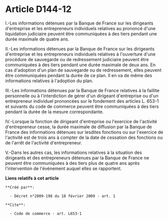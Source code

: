 # Article D144-12

I.-Les informations détenues par la Banque de France sur les dirigeants d'entreprise et les entrepreneurs individuels
relatives au prononcé d'une liquidation judiciaire peuvent être communiquées à des tiers pendant une durée maximale de quatre
ans. 

II.-Les informations détenues par la Banque de France sur les dirigeants d'entreprise et les entrepreneurs individuels
relatives à l'ouverture d'une procédure de sauvegarde ou de redressement judiciaire peuvent être communiquées à des tiers
pendant une durée maximale de deux ans. En cas d'adoption d'un plan de sauvegarde ou de redressement, elles peuvent être
communiquées pendant la durée de ce plan. Il en va de même des informations relatives à l'adoption du plan. 

III.-Les informations détenues par la Banque de France relatives à la faillite personnelle ou à l'interdiction de gérer d'un
dirigeant d'entreprise ou d'un entrepreneur individuel prononcées sur le fondement des articles L. 653-1 et suivants du code
de commerce peuvent être communiquées à des tiers pendant la durée de la mesure correspondante. 

IV.-Lorsque la fonction de dirigeant d'entreprise ou l'exercice de l'activité d'entrepreneur cesse, la durée maximale de
diffusion par la Banque de France des informations détenues sur lesdites fonctions ou sur l'exercice de l'activité est de
trois ans à compter de la date de cessation des fonctions ou de l'arrêt de l'activité d'entrepreneur.

V.-Dans les autres cas, les informations relatives à la situation des dirigeants et des entrepreneurs détenues par la Banque
de France ne peuvent être communiquées à des tiers plus de quatre ans après l'intervention de l'événement auquel elles se
rapportent.

**Liens relatifs à cet article**

	**Créé par**:

	  - Décret n°2009-198 du 18 février 2009 - art. 1

	**Cite**:

	  - Code de commerce - art. L653-1

